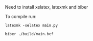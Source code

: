 Need to install xelatex, latexmk and biber

To compile run:
```
latexmk -xelatex main.py

biber ./build/main.bcf
```

